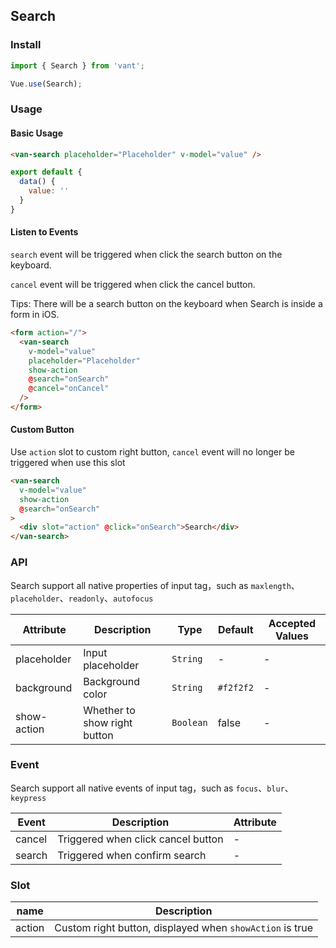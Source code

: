 ## Search

### Install
``` javascript
import { Search } from 'vant';

Vue.use(Search);
```

### Usage

#### Basic Usage

```html
<van-search placeholder="Placeholder" v-model="value" />
```

```javascript
export default {
  data() {
    value: ''
  }
}
```

#### Listen to Events
`search` event will be triggered when click the search button on the keyboard.

`cancel` event will be triggered when click the cancel button.

Tips: There will be a search button on the keyboard when Search is inside a form in iOS.

```html
<form action="/">
  <van-search
    v-model="value"
    placeholder="Placeholder"
    show-action
    @search="onSearch"
    @cancel="onCancel"
  />
</form>
```

#### Custom Button
Use `action` slot to custom right button, `cancel` event will no longer be triggered when use this slot

```html
<van-search
  v-model="value"
  show-action
  @search="onSearch"
>
  <div slot="action" @click="onSearch">Search</div>
</van-search>
```

### API
Search support all native properties of input tag，such as `maxlength`、`placeholder`、`readonly`、`autofocus`

| Attribute | Description | Type | Default | Accepted Values |
|-----------|-----------|-----------|-------------|-------------|
| placeholder | Input placeholder | `String` | - | - |
| background | Background color | `String` | `#f2f2f2` | - |
| show-action | Whether to show right button | `Boolean` | false | - |

### Event
Search support all native events of input tag，such as `focus`、`blur`、`keypress`

| Event | Description | Attribute |
|-----------|-----------|-----------|
| cancel | Triggered when click cancel button | - |
| search | Triggered when confirm search | - |

### Slot

| name | Description |
|-----------|-----------|
| action | Custom right button, displayed when `showAction` is true |
